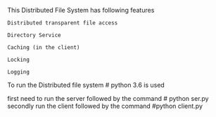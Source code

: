 This Distributed File System has following features

    Distributed transparent file access
	
    Directory Service
        
    Caching (in the client)
       
    Locking
        
    Logging
        
		
To run the Distributed file system # python 3.6 is used

first need to run the server followed by the command # python ser.py
secondly run the client followed by the command  #python client.py

 













